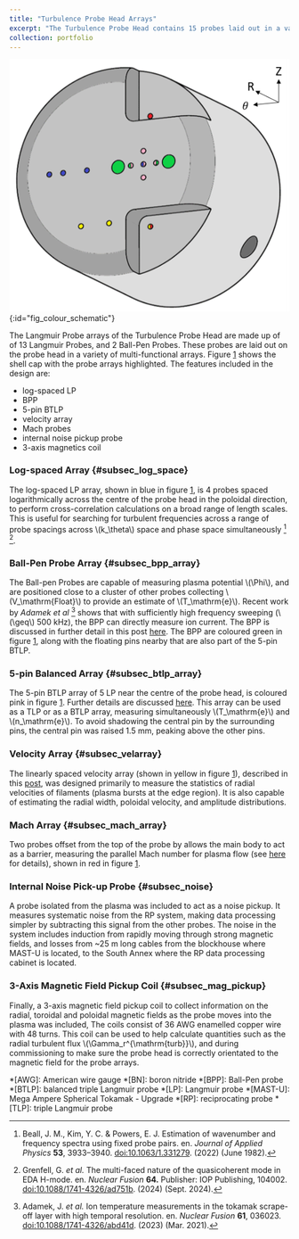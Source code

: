 ```yaml
---
title: "Turbulence Probe Head Arrays"
excerpt: "The Turbulence Probe Head contains 15 probes laid out in a variety of multi-functional arrays.<br/><img src='/images/shell_cap_schematic_colour_coords.png' alt='Colour-coded schematic showing the layout of the Turbulence Probe arrays.' width='249' height='223'>"
collection: portfolio
---
```


![turb probe](/images/shell_cap_schematic_colour_coords.png "Colour-coded schematic showing the layout of the Turbulence Probe arrays."){:id="fig_colour_schematic"}

The Langmuir Probe arrays of the Turbulence Probe Head are made up of of 13 Langmuir Probes, and 2 Ball-Pen Probes. These probes are laid out on the probe head in a variety of multi-functional arrays. Figure [1](#fig_colour_schematic) shows the shell cap with the probe arrays highlighted. The features included in the design are:

* log-spaced LP
* BPP
* 5-pin BTLP
* velocity array
* Mach probes
* internal noise pickup probe
* 3-axis magnetics coil

### Log-spaced Array {#subsec_log_space}

The log-spaced LP array, shown in blue in figure [1](#fig_colour_schematic), is 4 probes spaced logarithmically across the centre of the probe head in the poloidal direction, to perform cross-correlation calculations on a broad range of length scales. This is useful for searching for turbulent frequencies across a range of probe spacings across \\(k_\theta\\) space and phase space simultaneously [^1] [^2].

### Ball-Pen Probe Array {#subsec_bpp_array}

The Ball-pen Probes are capable of measuring plasma potential \\(\Phi\\), and are positioned close to a cluster of other probes collecting \\(V_\mathrm{Float}\\) to provide an estimate of \\(T_\mathrm{e}\\). Recent work by _Adamek et al_ [^3] shows that with sufficiently high frequency sweeping (\\(\geq\\) 500 kHz), the BPP can directly measure ion current. The BPP is discussed in further detail in this post [here](/portfolio/lp-description/). The BPP are coloured green in figure [1](#fig_colour_schematic), along with the floating pins nearby that are also part of the 5-pin BTLP.

### 5-pin Balanced Array {#subsec_btlp_array}

The 5-pin BTLP array of 5 LP near the centre of the probe head, is coloured pink in figure [1](#fig_colour_schematic). Further details are discussed [here](/portfolio/lp-description/). This array can be used as a TLP or as a BTLP array, measuring simultaneously \\(T_\mathrm{e}\\) and \\(n_\mathrm{e}\\). To avoid shadowing the central pin by the surrounding pins, the central pin was raised 1.5 mm, peaking above the other pins.

### Velocity Array {#subsec_velarray}

The linearly spaced velocity array (shown in yellow in figure [1](#fig_colour_schematic)), described in this [post](/portfolio/lp-description/), was designed primarily to measure the statistics of radial velocities of filaments (plasma bursts at the edge region). It is also capable of estimating the radial width, poloidal velocity, and amplitude distributions.

### Mach Array {#subsec_mach_array}

Two probes offset from the top of the probe by allows the main body to act as a barrier, measuring the parallel Mach number for plasma flow (see [here](/portfolio/lp-description/) for details), shown in red in figure [1](#fig_colour_schematic).

### Internal Noise Pick-up Probe {#subsec_noise}

A probe isolated from the plasma was included to act as a noise pickup. It measures systematic noise from the RP system, making data processing simpler by subtracting this signal from the other probes. The noise in the system includes induction from rapidly moving through strong magnetic fields, and losses from ~25 m long cables from the blockhouse where MAST-U is located, to the South Annex where the RP data processing cabinet is located.

### 3-Axis Magnetic Field Pickup Coil {#subsec_mag_pickup}

Finally, a 3-axis magnetic field pickup coil to collect information on the radial, toroidal and poloidal magnetic fields as the probe moves into the plasma was included, The coils consist of 36 AWG enamelled copper wire with 48 turns. This coil can be used to help calculate quantities such as the radial turbulent flux \\(\Gamma_r^{\mathrm{turb}}\\), and during commissioning to make sure the probe head is correctly orientated to the magnetic field for the probe arrays.

*[AWG]: American wire gauge
*[BN]: boron nitride
*[BPP]: Ball-Pen probe
*[BTLP]: balanced triple Langmuir probe
*[LP]: Langmuir probe
*[MAST-U]: Mega Ampere Spherical Tokamak - Upgrade
*[RP]: reciprocating probe
*[TLP]: triple Langmuir probe

[^1]: Beall, J. M., Kim, Y. C. & Powers, E. J. Estimation of wavenumber and frequency spectra using fixed probe pairs. en. _Journal of Applied Physics_ **53**, 3933–3940. <doi:10.1063/1.331279>. (2022) (June 1982).
[^2]: Grenfell, G. _et al._ The multi-faced nature of the quasicoherent mode in EDA H-mode. en. _Nuclear Fusion_ **64.** Publisher: IOP Publishing, 104002. <doi:10.1088/1741-4326/ad751b>. (2024) (Sept. 2024).
[^3]: Adamek, J. _et al._ Ion temperature measurements in the tokamak scrape-off layer with high temporal resolution. en. _Nuclear Fusion_ **61**, 036023. <doi:10.1088/1741-4326/abd41d>. (2023) (Mar. 2021).
